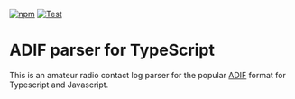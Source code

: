 [![npm](https://badgen.net/npm/v/adif-parser-ts)](https://www.npmjs.com/package/adif-parser-ts)
[![Test](https://github.com/k0swe/adif-parser-ts/workflows/Test/badge.svg?branch=main)](https://github.com/k0swe/adif-parser-ts/actions?query=workflow%3ATest+branch%3Amain)

# ADIF parser for TypeScript

This is an amateur radio contact log parser for the popular [ADIF](https://adif.org) format for
Typescript and Javascript.
